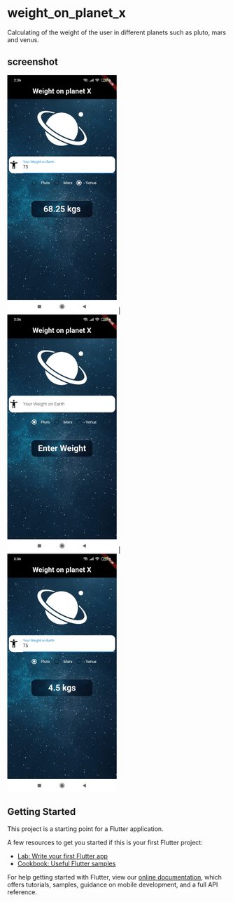 # weight_on_planet_x

Calculating of the weight of the user in different planets such as pluto, mars and venus.


## screenshot
<img src="screenshots/planet.jpeg" width="250"> |<img src="screenshots/planet2.jpeg" width="250"> |<img src="screenshots/planet3.jpeg" width="250">


## Getting Started

This project is a starting point for a Flutter application.

A few resources to get you started if this is your first Flutter project:

- [Lab: Write your first Flutter app](https://flutter.dev/docs/get-started/codelab)
- [Cookbook: Useful Flutter samples](https://flutter.dev/docs/cookbook)

For help getting started with Flutter, view our
[online documentation](https://flutter.dev/docs), which offers tutorials,
samples, guidance on mobile development, and a full API reference.
